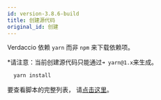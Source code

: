```yaml
---
id: version-3.8.6-build
title: 创建源代码
original_id: 创建
---
```

Verdaccio 依赖 `yarn` 而非 `npm` 来下载依赖项。

*请注意：当前创建源代码只能通过`➜ yarn@1.x`来生成。

```bash
  yarn install
```

要查看脚本的完整列表， 请[点击这里](https://github.com/verdaccio/verdaccio/wiki/Build-Source-Code)。